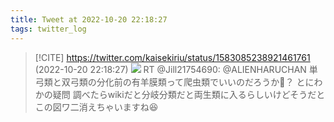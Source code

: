 ```yaml
---
title: Tweet at 2022-10-20 22:18:27
tags: twitter_log
---
```


> [!CITE] https://twitter.com/kaisekiriu/status/1583085238921461761 (2022-10-20 22:18:27)
> ![](https://twitter.com/kaisekiriu/status/1583085238921461761)
> RT @Jill21754690: @ALIENHARUCHAN 単弓類と双弓類の分化前の有羊膜類って爬虫類でいいのだろうか🤔？
> とにわかの疑問
> 調べたらwikiだと分岐分類だと両生類に入るらしいけどそうだとこの図ワ二消えちゃいますね😆
